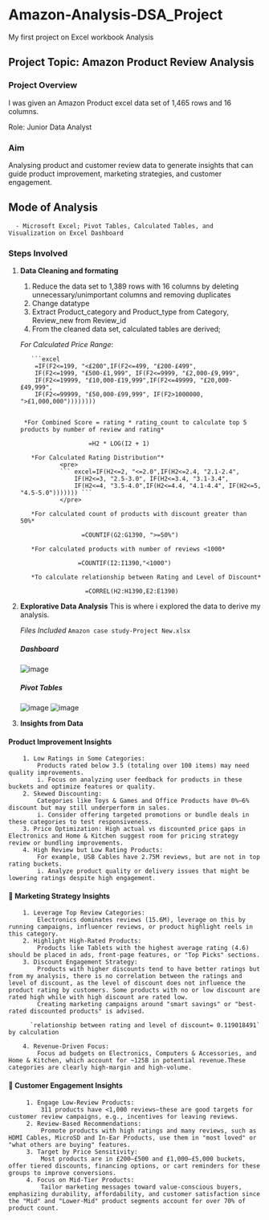 # Amazon-Analysis-DSA_Project
My first project on Excel workbook Analysis

 ## Project Topic: Amazon Product Review Analysis
 ### Project Overview
 I was given an Amazon Product excel data set of 1,465 rows and 16 columns.
 
 Role: Junior Data Analyst
 ### Aim 
 Analysing product and customer review data to generate insights that can guide product improvement, marketing strategies, and customer engagement.
 
 ## Mode of Analysis
      - Microsoft Excel; Pivot Tables, Calculated Tables, and Visualization on Excel Dashboard
 ### Steps Involved
  1. **Data Cleaning and formating**
      1. Reduce the data set to 1,389 rows with 16 columns by deleting unnecessary/unimportant columns and removing duplicates
      2. Change datatype
      3. Extract Product_category and Product_type from Category, Review_new from Review_id
      4. From the cleaned data set, calculated tables are derived;

       *For Calculated Price Range*:
           
            ```excel
             =IF(F2<=199, "<£200",IF(F2<=499, "£200-£499",
             IF(F2<=1999, "£500-£1,999", IF(F2<=9999, "£2,000-£9,999",
             IF(F2<=19999, "£10,000-£19,999",IF(F2<=49999, "£20,000-£49,999", 
             IF(F2<=99999, "£50,000-£99,999", IF(F2>1000000, ">£1,000,000"))))))))
     ```

      *For Combined Score = rating * rating_count to calculate top 5 products by number of review and rating*

                        =H2 * LOG(I2 + 1) 

        *For Calculated Rating Distribution"*
                <pre>
                ``` excel=IF(H2<=2, "<=2.0",IF(H2<=2.4, "2.1-2.4",
                    IF(H2<=3, "2.5-3.0", IF(H2<=3.4, "3.1-3.4",
                    IF(H2<=4, "3.5-4.0",IF(H2<=4.4, "4.1-4.4", IF(H2<=5, "4.5-5.0"))))))) ```
                </pre>
                
        *For calculated count of products with discount greater than 50%*

                      =COUNTIF(G2:G1390, ">=50%")
     
        *For calculated products with number of reviews <1000*

                     =COUNTIF(I2:I1390,"<1000")

        *To calculate relationship between Rating and Level of Discount*

                       =CORREL(H2:H1390,E2:E1390)
     
   3. **Explorative Data Analysis**
          This is where i explored the data to derive my analysis.

      *Files Included*
           `Amazon case study-Project New.xlsx`

       ##### Dashboard
        ![image](https://github.com/user-attachments/assets/e904e763-2c97-45bd-b6df-518271fccf10)
       ##### Pivot Tables
        ![image](https://github.com/user-attachments/assets/5634429a-bd59-460c-bded-cf26e2a5409e)
        ![image](https://github.com/user-attachments/assets/9a7ed91b-ac70-423d-9bcd-7e5e8136b96d)

   4.  **Insights from Data**

   #### Product Improvement Insights
        1. Low Ratings in Some Categories: 
            Products rated below 3.5 (totaling over 100 items) may need quality improvements.
            i. Focus on analyzing user feedback for products in these buckets and optimize features or quality.
        2. Skewed Discounting: 
            Categories like Toys & Games and Office Products have 0%–6% discount but may still underperform in sales.
            i. Consider offering targeted promotions or bundle deals in these categories to test responsiveness.
        3. Price Optimization: High actual vs discounted price gaps in Electronics and Home & Kitchen suggest room for pricing strategy review or bundling improvements.
        4. High Review but Low Rating Products: 
            For example, USB Cables have 2.75M reviews, but are not in top rating buckets.
            i. Analyze product quality or delivery issues that might be lowering ratings despite high engagement.
           
   #### 📢 Marketing Strategy Insights
        1. Leverage Top Review Categories:
            Electronics dominates reviews (15.6M), leverage on this by running campaigns, influencer reviews, or product highlight reels in this category.
        2. Highlight High-Rated Products:
            Products like Tablets with the highest average rating (4.6) should be placed in ads, front-page features, or "Top Picks" sections.
        3. Discount Engagement Strategy:
            Products with higher discounts tend to have better ratings but from my analysis, there is no correlation between the ratings and level of discount, as the level of discount does not influence the product rating by customers. Some products with no or low discount are rated high while with high discount are rated low.
            Creating marketing campaigns around "smart savings" or "best-rated discounted products" is advised.
      
          `relationship between rating and level of discount= 0.119018491` by calculation
             
        4. Revenue-Driven Focus:
            Focus ad budgets on Electronics, Computers & Accessories, and Home & Kitchen, which account for ~125B in potential revenue.These categories are clearly high-margin and high-volume.

   #### 👥 Customer Engagement Insights
         1. Engage Low-Review Products:
             311 products have <1,000 reviews—these are good targets for customer review campaigns, e.g., incentives for leaving reviews.
         2. Review-Based Recommendations:
             Promote products with high ratings and many reviews, such as HDMI Cables, MicroSD and In-Ear Products, use them in "most loved" or "what others are buying" features.
         3. Target by Price Sensitivity:
             Most products are in £200–£500 and £1,000–£5,000 buckets, offer tiered discounts, financing options, or cart reminders for these groups to improve conversions.
         4. Focus on Mid-Tier Products:
             Tailor marketing messages toward value-conscious buyers, emphasizing durability, affordability, and customer satisfaction since the "Mid" and "Lower-Mid" product segments account for over 70% of product count.
                 

        
   

  
      

          

      
          
      

